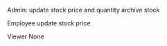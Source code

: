 


Admin:
    update stock price and quantity 
    archive stock

Employee
    update stock price

Viewer
    None